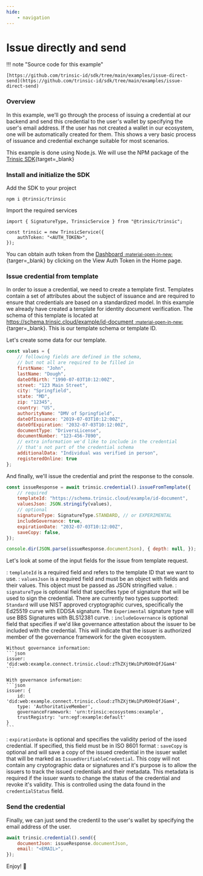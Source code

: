 ```yaml
---
hide:
    - navigation
---
```


# Issue directly and send

!!! note "Source code for this example"

    [https://github.com/trinsic-id/sdk/tree/main/examples/issue-direct-send](https://github.com/trinsic-id/sdk/tree/main/examples/issue-direct-send)

### Overview

In this example, we'll go through the process of issuing a credential at our backend and send this credential to the user's wallet by
specifying the user's email address. If the user has not created a wallet in our ecosystem, one will be automatically created for them.
This shows a very basic process of issuance and credential exchange suitable for most scenarios.

This example is done using Node.js. We will use the NPM package of the [Trinsic SDK](https://www.npmjs.com/package/@trinsic/trinsic){target=_blank}

### Install and initialize the SDK

Add the SDK to your project

```
npm i @trinsic/trinsic
```

Import the required services

```
import { SignatureType, TrinsicService } from "@trinsic/trinsic";

const trinsic = new TrinsicService({
    authToken: "<AUTH_TOKEN>",
});
```

You can obtain auth token from the [Dashboard <small>:material-open-in-new:</small>](https://dashboard.trinsic.id){targer=_blank} by clicking on the View Auth Token in the Home page.

### Issue credential from template

In order to issue a credential, we need to create a template first. Templates contain a set of attributes about the subject of issuance and
are required to ensure that credentials are based on a standardized model. In this example we already have created a template for identity document verification. The schema of this template is located at [https://schema.trinsic.cloud/example/id-document  <small>:material-open-in-new:</small>](https://schema.trinsic.cloud/example/id-document){targer=_blank}. This is our template schema or template ID.

Let's create some data for our template.

```js
const values = {
    // following fields are defined in the schema,
    // but not all are required to be filled in
    firstName: "John",
    lastName: "Dough",
    dateOfBirth: "1990-07-03T10:12:00Z",
    street: "123 Main Street",
    city: "Springfield",
    state: "MD",
    zip: "12345",
    country: "US",
    authorityName: "DMV of Springfield",
    dateOfIssuance: "2019-07-03T10:12:00Z",
    dateOfExpiration: "2032-07-03T10:12:00Z",
    documentType: "DriversLicense",
    documentNumber: "123-456-7890",
    // extra information we'd like to include in the credential
    // that's not part of the credential schema
    additionalData: "Individual was verified in person",
    registeredOnline: true
};
```

And finally, we'll issue the credential and print the response to the console.

```js
const issueResponse = await trinsic.credential().issueFromTemplate({
    // required
    templateId: "https://schema.trinsic.cloud/example/id-document",
    valuesJson: JSON.stringify(values),
    // optional
    signatureType: SignatureType.STANDARD, // or EXPERIMENTAL
    includeGovernance: true,
    expirationDate: "2032-07-03T10:12:00Z",
    saveCopy: false,
});

console.dir(JSON.parse(issueResponse.documentJson), { depth: null, });
```

Let's look at some of the input fields for the issue from template request.

:   `templateId` is a required field and refers to the template ID that we want to use.
:   `valuesJson` is a required field and must be an object with fields and their values. This object must be passed as JSON stringified value.
:   `signatureType` is optional field that specifies type of signature that will be used to sign the credential. There are currently two types supported: `Standard` will use NIST approved cryptographic curves, specifically the Ed25519 curve with EDDSA signature. The `Experimental` signature type will use BBS Signatures with BLS12381 curve.
:   `includeGovernance` is optional field that specifies if we'd like governance attestation about the issuer to be included with the credential. This will indicate that the issuer is authorized member of the governance framework for the given ecosystem.

    Without governance information:
    ```json
    issuer: 'did:web:example.connect.trinsic.cloud:zThZXjtWu1PsMXHnQfJGam4'
    ```

    With governance information:
    ```json
    issuer: {
        id: 'did:web:example.connect.trinsic.cloud:zThZXjtWu1PsMXHnQfJGam4',
        type: 'AuthoritativeMember',
        governanceFramework: 'urn:trinsic:ecosystems:example',
        trustRegistry: 'urn:egf:example:default'
    }
    ```

:   `expirationDate` is optional and specifies the validity period of the issed credential. If specified, this field must be in ISO 8601 format
:   `saveCopy` is optional and will save a copy of the issued credential in the issuer wallet that will be marked as `IssuedVerifiableCredential`. This copy will not contain any cryptographic data or signatures and it's purpose is to allow the issuers to track the issued credentials and their metadata. This metadata is required if the issuer wants to change the status of the credential and revoke it's validity. This is controlled using the data found in the `credentialStatus` field.

### Send the credential

Finally, we can just send the credentil to the user's wallet by specifying the email address of the user.

```js
await trinsic.credential().send({
    documentJson: issueResponse.documentJson,
    email: "<EMAIL>",
});

```
Enjoy! 👋
